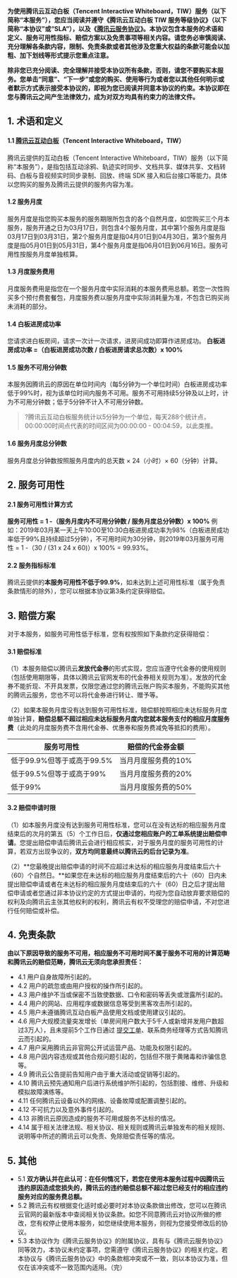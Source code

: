 
**为使用腾讯云互动白板（Tencent Interactive Whiteboard，TIW）服务（以下简称“本服务”），您应当阅读并遵守《腾讯云互动白板 TIW 服务等级协议》（以下简称“本协议”或“SLA”），以及《[腾讯云服务协议](https://cloud.tencent.com/document/product/301/1967)》。本协议包含本服务的术语和定义、服务可用性指标、赔偿方案以及免责事项等相关内容。请您务必审慎阅读、充分理解各条款内容，限制、免责条款或者其他涉及您重大权益的条款可能会以加粗、加下划线等形式提示您重点注意。**

**除非您已充分阅读、完全理解并接受本协议所有条款，否则，请您不要购买本服务。您单击“同意”、“下一步”或您的购买、使用等行为或者您以其他任何明示或者默示方式表示接受本协议的，即视为您已阅读并同意本协议的约束。本协议即在您与腾讯云之间产生法律效力，成为对双方均具有约束力的法律文件。**

## 1. 术语和定义

#### 1.1 [腾讯云互动白板](https://cloud.tencent.com/document/product/1137)（Tencent Interactive Whiteboard，TIW）

腾讯云提供的互动白板（Tencent Interactive Whiteboard，TIW）服务（以下简称“本服务”），是指包括互动涂鸦、轨迹实时同步、文档共享、媒体共享、文档转码、白板与音视频实时同步录制、回放、终端 SDK 接入和后台接口等能力。具体以您购买的服务及腾讯云提供的服务内容为准。

#### 1.2 服务月度

服务月度是指您购买本服务的服务期限所包含的各个自然月度，如您购买三个月本服务，服务开通之日为03月17日，则包含4个服务月度，其中第1个服务月度是指03月17日到03月31日，第2个服务月度是指04月01日到04月30日，第3个服务月度是指05月01日到05月31日，第4个服务月度是指06月01日到06月16日。服务可用性按服务月度单独核算。

#### 1.3 月度服务费用

月度服务费用是指您在一个服务月度中实际消耗的本服务费用总额。若您一次性购买多个预付费套餐包，月度服务费以服务月度中实际消耗量为准，不包含已购买尚未消耗的部分。

#### 1.4 白板进房成功率

您请求进白板房间，请求一次计一次请求，进房间成功即算作进房成功。
**白板进房成功率 =（白板进房成功次数 / 白板进房请求总次数）x 100%**

#### 1.5 服务不可用分钟数

本服务因腾讯云的原因在单位时间内（每5分钟为一个单位时间）白板进房成功率低于99%时，视为该单位时间内服务不可用。服务不可用持续5分钟及以上时，计为不可用分钟数；低于5分钟不计入不可用分钟数。
>?腾讯云互动白板服务统计以5分钟为一个单位，每天288个统计点，00:00:00时间点代表的时间区间为00:00:00 - 00:04:59，以此类推。

#### 1.6 服务月度总分钟数

服务月度总分钟数按照服务月度内的总天数 × 24（小时）× 60（分钟）计算。

## 2. 服务可用性

#### 2.1 服务可用性计算方式

**服务可用性 = 1 -（服务月度内不可用分钟数 / 服务月度总分钟数）x 100%**
例如：2019年03月某一天上午10:00至10:30白板进房成功率为98%（白板进房成功率低于99%且持续超过5分钟），不可用时间为30分钟，则2019年03月服务可用性 = 1 -（30 / (31 x 24 x 60)）x 100% = 99.93%。

#### 2.2 服务指标标准

腾讯云提供的**本服务可用性不低于99.9%**，如未达到上述可用性标准（属于免责条款情形的除外），您可以根据本协议第3条约定获得赔偿。

## 3. 赔偿方案

对于本服务，如服务可用性低于标准，您有权按照如下条款约定获得赔偿：

#### 3.1 赔偿标准
（1）本服务赔偿以腾讯云**发放代金券**的形式实现，您应当遵守代金券的使用规则（包括使用期限等，具体以腾讯云官网发布的代金券相关规则为准）。发放的代金券不能折现、不开具发票，仅限您通过您的腾讯云账户购买本服务，不能购买其他的腾讯云服务，您也不可以将代金券进行转让、赠予等。

（2）如果本服务月度没有达到服务可用性标准，赔偿额按照相应未达标服务月度单独计算，**赔偿总额不超过相应未达标服务月度内您就本服务支付的相应月度服务费**（此处的月度服务费不含用代金券、优惠券和服务费减免等抵扣的费用）。

| 服务可用性 |	赔偿的代金券金额 |
| -- | -- |
| 低于99.9%但等于或高于99.5% |	当月月度服务费的10% |
| 低于99.5%但等于或高于99%	| 当月月度服务费的20% |
| 低于99%	| 当月月度服务费的50% |

#### 3.2 赔偿申请时限

（1）如本服务月度没有达到服务可用性标准，您可以在没有达标的相应服务月度结束后的次月的第五（5）个工作日后，**仅通过您相应账户的工单系统提出赔偿申请**。您提出赔偿申请后腾讯云会进行相应核实，对于服务月度的服务可用性的计算，若双方出现争议的，**双方均同意最终以腾讯云的后台记录为准**。

（2）**您最晚提出赔偿申请的时间不应超过未达标的相应服务月度结束后六十（60）个自然日。**如果您在未达标的相应服务月度结束后的六十（60）日内未提出赔偿申请或者在未达标的相应服务月度结束后的六十（60）日之后才提出赔偿申请或者您通过非本协议约定的方式提出申请的，均视为您自动放弃要求赔偿的权利及向腾讯云主张其他权利的权利，腾讯云有权不受理您的赔偿申请，不对您进行任何赔偿或补偿。

## 4. 免责条款

**由以下原因导致的服务不可用，相应服务不可用时间不属于服务不可用的计算范畴和腾讯云的赔偿范畴，腾讯云无须向您承担责任：**

* 4.1 用户自身故障所引起的。
* 4.2 用户的疏忽或由用户授权的操作所引起的。
* 4.3 用户维护不当或保密不当致使数据、口令和密码等丢失或泄露所引起的。
* 4.4 用户的网站、应用程序或数据信息等受到黑客攻击所引起的。
* 4.5 用户未遵循腾讯互动白板产品使用文档或使用建议引起的。
* 4.6 用户大规模流量突发增长（单房间用户数大于5千人或新增并发用户数超过3万人），且未提前5个工作日通过 [提交工单](https://console.cloud.tencent.com/workorder)、联系商务经理等方式告知腾讯云而引起的。
* 4.7 用户采用腾讯云非官网公开试运营产品、功能及权限引起的。
* 4.8 用户因内容违规或其他合规问题引起的，包括但不限于黄赌毒和诈骗信息等。
* 4.9 腾讯云公告提前告知用户由于重大活动或促销等引起的。
* 4.10 腾讯云预先通知用户后进行系统维护所引起的，包括割接、维修、升级和模拟故障演练等。
* 4.11 任何腾讯云设备以外的网络、设备故障或配置调整引起的。
* 4.12 不可抗力以及意外事件引起的。
* 4.13 非腾讯云原因造成的服务不可用或服务不达标的情况。
* 4.14 属于相关法律法规、相关协议、相关规则或腾讯云单独发布的相关规则、说明等中所述的腾讯云可以免责、免除赔偿责任等的情况。

## 5. 其他

* 5.1 **双方确认并在此认可：在任何情况下，若您在使用本服务过程中因腾讯云违约原因造成您损失的，腾讯云的违约赔偿总额不超过您已经支付的相应违约服务对应的服务费总额。**
* 5.2 腾讯云有权根据变化适时或必要时对本协议条款做出修改，您可以在腾讯云官网的最新版本中查阅相关协议条款。如您不同意腾讯云对协议所做的修改，您有权停止使用本服务，如您继续使用本服务，则视为您接受修改后的协议。
* 5.3 本协议作为《腾讯云服务协议》的附属协议，具有与《腾讯云服务协议》同等效力，本协议未约定事项，您需遵守《腾讯云服务协议》的相关约定。若本协议与《腾讯云服务协议》中的条款相冲突或不一致，则以本协议为准，但仅在该冲突或不一致范围内适用。（完）

